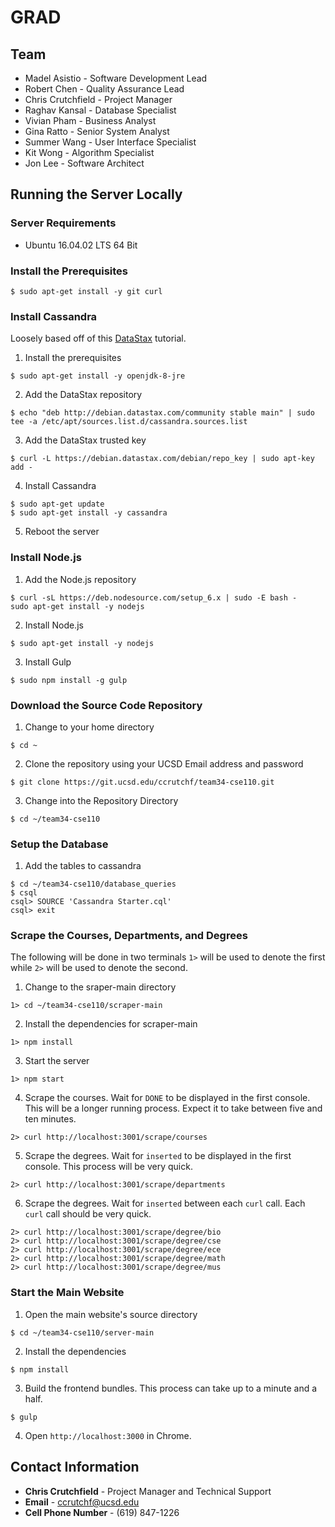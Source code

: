 # GRAD

## Team
* Madel Asistio - Software Development Lead
* Robert Chen - Quality Assurance Lead
* Chris Crutchfield - Project Manager
* Raghav Kansal - Database Specialist
* Vivian Pham - Business Analyst
* Gina Ratto - Senior System Analyst
* Summer Wang - User Interface Specialist
* Kit Wong - Algorithm Specialist
* Jon Lee - Software Architect

## Running the Server Locally
### Server Requirements
* Ubuntu 16.04.02 LTS 64 Bit
### Install the Prerequisites
~~~~
$ sudo apt-get install -y git curl
~~~~
### Install Cassandra
Loosely based off of this [DataStax]( http://docs.datastax.com/en/cassandra/3.0/cassandra/install/installDeb.html
 "DataStax") tutorial.
1. Install the prerequisites
~~~~
$ sudo apt-get install -y openjdk-8-jre
~~~~
2. Add the DataStax repository
~~~~
$ echo "deb http://debian.datastax.com/community stable main" | sudo tee -a /etc/apt/sources.list.d/cassandra.sources.list
~~~~
3. Add the DataStax trusted key
~~~~
$ curl -L https://debian.datastax.com/debian/repo_key | sudo apt-key add -
~~~~
4. Install Cassandra
~~~~
$ sudo apt-get update
$ sudo apt-get install -y cassandra
~~~~
5. Reboot the server
### Install Node.js
1. Add the Node.js repository
~~~~
$ curl -sL https://deb.nodesource.com/setup_6.x | sudo -E bash -
sudo apt-get install -y nodejs
~~~~
2. Install Node.js
~~~~
$ sudo apt-get install -y nodejs
~~~~
3. Install Gulp
~~~~
$ sudo npm install -g gulp
~~~~
### Download the Source Code Repository
1. Change to your home directory
~~~~
$ cd ~
~~~~
2. Clone the repository using your UCSD Email address and password
~~~~
$ git clone https://git.ucsd.edu/ccrutchf/team34-cse110.git
~~~~
3. Change into the Repository Directory
~~~~
$ cd ~/team34-cse110
~~~~
### Setup the Database
1. Add the tables to cassandra
~~~
$ cd ~/team34-cse110/database_queries
$ csql
csql> SOURCE 'Cassandra Starter.cql'
csql> exit
~~~
### Scrape the Courses, Departments, and Degrees
The following will be done in two terminals `1>` will be used to denote the first while `2>` will be used to denote the second.
1. Change to the sraper-main directory
~~~~
1> cd ~/team34-cse110/scraper-main
~~~~
2. Install the dependencies for scraper-main
~~~~
1> npm install
~~~~
3. Start the server
~~~~
1> npm start
~~~~
4. Scrape the courses.  Wait for `DONE` to be displayed in the first console.  This will be a longer running process.  Expect it to take between five and ten minutes.
~~~~
2> curl http://localhost:3001/scrape/courses
~~~~
5. Scrape the degrees.  Wait for `inserted` to be displayed in the first console.  This process will be very quick.
~~~~
2> curl http://localhost:3001/scrape/departments
~~~~
6. Scrape the degrees.  Wait for `inserted` between each `curl` call.  Each `curl` call should be very quick.
~~~~
2> curl http://localhost:3001/scrape/degree/bio
2> curl http://localhost:3001/scrape/degree/cse
2> curl http://localhost:3001/scrape/degree/ece
2> curl http://localhost:3001/scrape/degree/math
2> curl http://localhost:3001/scrape/degree/mus
~~~~
### Start the Main Website
1. Open the main website's source directory
~~~~
$ cd ~/team34-cse110/server-main
~~~~
2. Install the dependencies
~~~~
$ npm install
~~~~
3. Build the frontend bundles.  This process can take up to a minute and a half.
~~~~
$ gulp
~~~~
4. Open `http://localhost:3000` in Chrome.
## Contact Information
* **Chris Crutchfield** - Project Manager and Technical Support
 * **Email** - ccrutchf@ucsd.edu
 * **Cell Phone Number** - (619) 847-1226